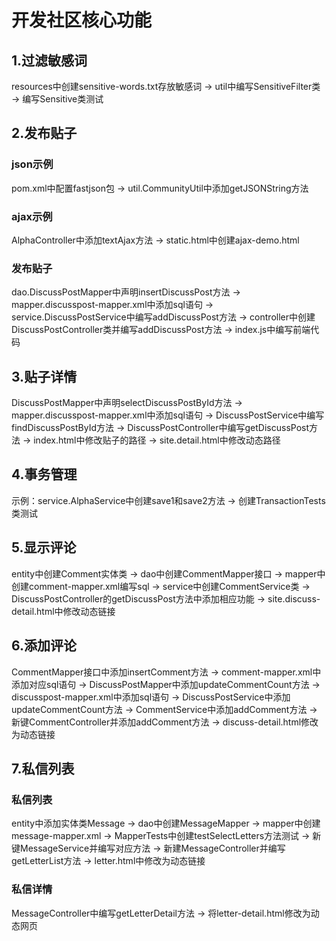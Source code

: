 # 开发社区核心功能

## 1.过滤敏感词

resources中创建sensitive-words.txt存放敏感词 -> util中编写SensitiveFilter类 -> 编写Sensitive类测试

## 2.发布贴子

### json示例
pom.xml中配置fastjson包 -> util.CommunityUtil中添加getJSONString方法

### ajax示例
AlphaController中添加textAjax方法 -> static.html中创建ajax-demo.html

### 发布贴子
dao.DiscussPostMapper中声明insertDiscussPost方法 -> mapper.discusspost-mapper.xml中添加sql语句 -> service.DiscussPostService中编写addDiscussPost方法 -> controller中创建DiscussPostController类并编写addDiscussPost方法 -> index.js中编写前端代码

## 3.贴子详情

DiscussPostMapper中声明selectDiscussPostById方法 -> mapper.discusspost-mapper.xml中添加sql语句 -> DiscussPostService中编写findDiscussPostById方法 -> DiscussPostController中编写getDiscussPost方法 -> index.html中修改贴子的路径 -> site.detail.html中修改动态路径 

## 4.事务管理

示例：service.AlphaService中创建save1和save2方法 -> 创建TransactionTests类测试 

## 5.显示评论
entity中创建Comment实体类 -> dao中创建CommentMapper接口 -> mapper中创建comment-mapper.xml编写sql -> service中创建CommentService类 -> DiscussPostController的getDiscussPost方法中添加相应功能 -> site.discuss-detail.html中修改动态链接

## 6.添加评论
CommentMapper接口中添加insertComment方法 -> comment-mapper.xml中添加对应sql语句 -> DiscussPostMapper中添加updateCommentCount方法 -> discusspost-mapper.xml中添加sql语句 -> DiscussPostService中添加updateCommentCount方法 -> CommentService中添加addComment方法 -> 新键CommentController并添加addComment方法 -> discuss-detail.html修改为动态链接

## 7.私信列表
### 私信列表
entity中添加实体类Message -> dao中创建MessageMapper -> mapper中创建message-mapper.xml -> MapperTests中创建testSelectLetters方法测试 -> 新键MessageService并编写对应方法 -> 新建MessageController并编写getLetterList方法 -> letter.html中修改为动态链接
### 私信详情
MessageController中编写getLetterDetail方法 -> 将letter-detail.html修改为动态网页
